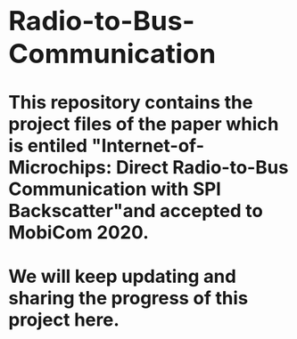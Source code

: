 # <font size=10>Radio-to-Bus-Communication</font>

# <font size=6>This repository contains the project files of the paper which is entiled "Internet-of-Microchips: Direct Radio-to-Bus Communication with SPI Backscatter"and accepted to MobiCom 2020.</font>

# <font size=6>We will keep updating and sharing the progress of this project here.</font>
